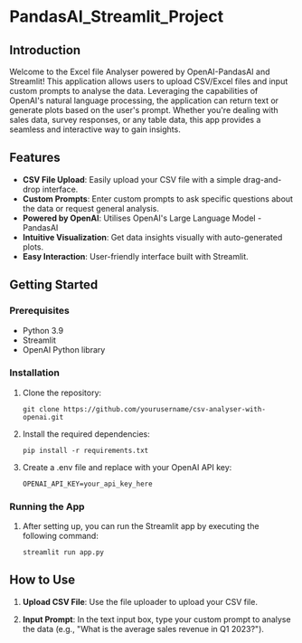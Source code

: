 # PandasAI_Streamlit_Project

## Introduction

Welcome to the Excel file Analyser powered by OpenAI-PandasAI and Streamlit! This application allows users to upload CSV/Excel files and input custom prompts to analyse the data. Leveraging the capabilities of OpenAI's natural language processing, the application can return text or generate plots based on the user's prompt. Whether you're dealing with sales data, survey responses, or any table data, this app provides a seamless and interactive way to gain insights.

## Features

- **CSV File Upload**: Easily upload your CSV file with a simple drag-and-drop interface.
- **Custom Prompts**: Enter custom prompts to ask specific questions about the data or request general analysis.
- **Powered by OpenAI**: Utilises OpenAI's Large Language Model - PandasAI
- **Intuitive Visualization**: Get data insights visually with auto-generated plots.
- **Easy Interaction**: User-friendly interface built with Streamlit.

## Getting Started

### Prerequisites

- Python 3.9
- Streamlit
- OpenAI Python library

### Installation

1. Clone the repository:

    ```
    git clone https://github.com/yourusername/csv-analyser-with-openai.git
    ```

2. Install the required dependencies:

    ```
    pip install -r requirements.txt
    ```

4. Create a .env file and replace with your OpenAI API key:

    ```
    OPENAI_API_KEY=your_api_key_here
    ```
    

### Running the App

1. After setting up, you can run the Streamlit app by executing the following command:

    ```shell
    streamlit run app.py
    ```

## How to Use

1. **Upload CSV File**: Use the file uploader to upload your CSV file.

2. **Input Prompt**: In the text input box, type your custom prompt to analyse the data (e.g., "What is the average sales revenue in Q1 2023?").

